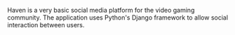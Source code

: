 Haven is a very basic social media platform for the video gaming community. The application uses Python's Django framework to allow social interaction between users. 
